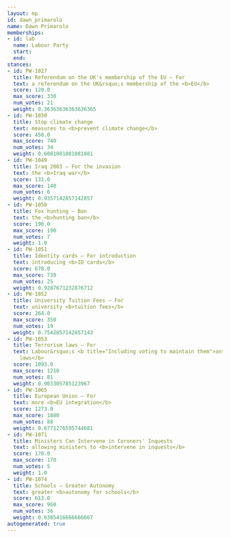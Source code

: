 ```yaml
---
layout: mp
id: dawn_primarolo
name: Dawn Primarolo
memberships:
- id: lab
  name: Labour Party
  start: 
  end: 
stances:
- id: PW-1027
  title: Referendum on the UK's membership of the EU — For
  text: a referendum on the UK&rsquo;s membership of the <b>EU</b>
  score: 120.0
  max_score: 330
  num_votes: 21
  weight: 0.36363636363636365
- id: PW-1030
  title: Stop climate change
  text: measures to <b>prevent climate change</b>
  score: 450.0
  max_score: 740
  num_votes: 34
  weight: 0.6081081081081081
- id: PW-1049
  title: Iraq 2003 — For the invasion
  text: the <b>Iraq war</b>
  score: 131.0
  max_score: 140
  num_votes: 6
  weight: 0.9357142857142857
- id: PW-1050
  title: Fox hunting — Ban
  text: the <b>hunting ban</b>
  score: 190.0
  max_score: 190
  num_votes: 7
  weight: 1.0
- id: PW-1051
  title: Identity cards — For introduction
  text: introducing <b>ID cards</b>
  score: 678.0
  max_score: 730
  num_votes: 25
  weight: 0.9287671232876712
- id: PW-1052
  title: University Tuition Fees — For
  text: university <b>tuition fees</b>
  score: 264.0
  max_score: 350
  num_votes: 19
  weight: 0.7542857142857143
- id: PW-1053
  title: Terrorism laws — For
  text: Labour&rsquo;s <b title="Including voting to maintain them">anti-terrorism
    laws</b>
  score: 1093.0
  max_score: 1210
  num_votes: 81
  weight: 0.903305785123967
- id: PW-1065
  title: European Union — For
  text: more <b>EU integration</b>
  score: 1273.0
  max_score: 1880
  num_votes: 88
  weight: 0.6771276595744681
- id: PW-1071
  title: Ministers Can Intervene in Coroners' Inquests
  text: allowing ministers to <b>intervene in inquests</b>
  score: 170.0
  max_score: 170
  num_votes: 5
  weight: 1.0
- id: PW-1074
  title: Schools — Greater Autonomy
  text: greater <b>autonomy for schools</b>
  score: 613.0
  max_score: 960
  num_votes: 36
  weight: 0.6385416666666667
autogenerated: true
---
```

